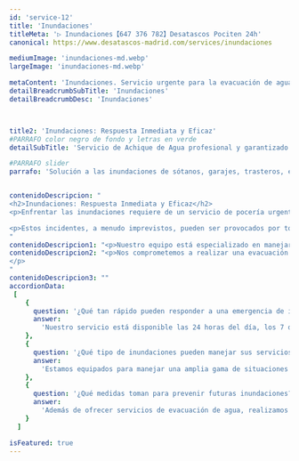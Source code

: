 ```yaml
---
id: 'service-12'
title: 'Inundaciones'
titleMeta: '▷ Inundaciones【647 376 782】Desatascos Pociten 24h'
canonical: https://www.desatascos-madrid.com/services/inundaciones

mediumImage: 'inundaciones-md.webp'
largeImage: 'inundaciones-md.webp'

metaContent: 'Inundaciones. Servicio urgente para la evacuación de aguas ✅ Disponemos de camiones preparados para la subción de aguas por bombeos. Rápidos y económicos.'
detailBreadcrumbSubTitle: 'Inundaciones'
detailBreadcrumbDesc: 'Inundaciones'



title2: 'Inundaciones: Respuesta Inmediata y Eficaz'
#PARRAFO color negro de fondo y letras en verde
detailSubTitle: 'Servicio de Achique de Agua profesional y garantizado'

#PARRAFO slider
parrafo: 'Solución a las inundaciones de sótanos, garajes, trasteros, etc.. 24 horas a tu servicio'


contenidoDescripcion: "
<h2>Inundaciones: Respuesta Inmediata y Eficaz</h2>
<p>Enfrentar las inundaciones requiere de un servicio de pocería urgente y confiable. En Desatascos Pociten, estamos disponibles las 24 horas para atender rápidamente estas emergencias, asegurando una evacuación efectiva del agua acumulada.</p>

<p>Estos incidentes, a menudo imprevistos, pueden ser provocados por tormentas severas, descuidos como grifos abiertos, o averías en las tuberías. Una causa común es la saturación de los desagües, que, sin el mantenimiento adecuado, no logran desalojar el agua eficientemente.</p>
"
contenidoDescripcion1: "<p>Nuestro equipo está especializado en manejar cualquier tipo de anegamiento, ya sea en espacios residenciales o comerciales, incluyendo garajes, sótanos o áreas de construcción. Contamos con tecnología avanzada en nuestros camiones de limpieza y succión, así como bombas de agua de última generación, para adaptarnos a cada situación específica.</p>"
contenidoDescripcion2: "<p>Nos comprometemos a realizar una evacuación de agua total, con el objetivo de minimizar el impacto y devolver la normalidad a su espacio en el menor tiempo posible. Con Desatascos Pociten, puede estar seguro de recibir una solución rápida y efectiva para sus problemas de inundaciones.
</p>
"
contenidoDescripcion3: ""
accordionData:
 [
    {
      question: '¿Qué tan rápido pueden responder a una emergencia de inundación?',
      answer:
        'Nuestro servicio está disponible las 24 horas del día, los 7 días de la semana. En caso de inundación, nuestro equipo de expertos puede responder y llegar al lugar del incidente con rapidez, generalmente en cuestión de horas, dependiendo de su ubicación. Nuestra prioridad es actuar con la mayor celeridad posible para minimizar los daños y resolver la situación de manera eficiente.',
    },
    {
      question: '¿Qué tipo de inundaciones pueden manejar sus servicios?',
      answer:
        'Estamos equipados para manejar una amplia gama de situaciones de inundación, incluyendo anegamientos causados por lluvias intensas, roturas de tuberías, desbordamientos de sistemas de desagüe, y cualquier otra situación que provoque acumulación de agua. Nuestro equipo tiene experiencia en trabajar en diferentes entornos, desde espacios residenciales como sótanos y garajes hasta áreas comerciales y de construcción.',
    },
    {
      question: '¿Qué medidas toman para prevenir futuras inundaciones?',
      answer:
        'Además de ofrecer servicios de evacuación de agua, realizamos una evaluación detallada para identificar las causas subyacentes de la inundación. Ofrecemos asesoramiento y soluciones para mejorar los sistemas de drenaje y desagüe, así como mantenimiento preventivo para reducir el riesgo de futuras inundaciones. Nuestro enfoque no solo se centra en resolver el problema actual, sino también en implementar medidas preventivas para asegurar la protección a largo plazo de su propiedad.'
    }
  ]

isFeatured: true
---
```

